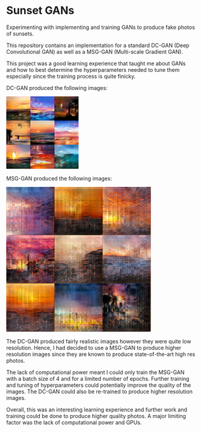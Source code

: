 # Sunset GANs
Experimenting with implementing and training GANs to produce fake photos of sunsets.

This repository contains an implementation for a standard DC-GAN (Deep Convolutional GAN) as well as a MSG-GAN (Multi-scale Gradient GAN).

This project was a good learning experience that taught me about GANs and how to best determine the hyperparameters needed to tune them especially since the training process is quite finicky.

DC-GAN produced the following images:

![](dc-gan/sample.png)

MSG-GAN produced the following images:

![](msg-gan/models/depth&#32;6&#32;batch&#32;4&#32;lr&#32;003&#32;epoch&#32;400.png)

The DC-GAN produced fairly realistic images however they were quite low resolution. Hence, I had decided to use a MSG-GAN to produce higher resolution images since they are known to produce state-of-the-art high res photos. 

The lack of computational power meant I could only train the MSG-GAN with a batch size of 4 and for a limited number of epochs. Further training and tuning of hyperparameters could potentially improve the quality of the images. The DC-GAN could also be re-trained to produce higher resolution images.

Overall, this was an interesting learning experience and further work and training could be done to produce higher quality photos. A major limiting factor was the lack of computational power and GPUs.